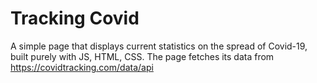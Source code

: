 # Tracking Covid

A simple page that displays current statistics on the spread of Covid-19, built purely with JS, HTML, CSS.
The page fetches its data from https://covidtracking.com/data/api
